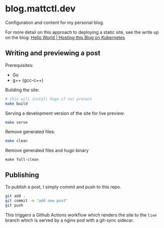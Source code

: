 # blog.mattctl.dev

Configuration and content for my personal blog.

For more detail on this approach to deploying a static site, see the write up on the blog: [Hello World | Hosting this Blog on Kubernetes ](https://blog.mattctl.dev/posts/hello-world/)

## Writing and previewing a post

Prerequisites:

- Go
- g++ (gcc-c++)

Building the site:

```bash
# this will install hugo if not present
make build
```

Serving a development version of the site for live preview:

```bash
make serve
```

Remove generated files:

```bash
make clean
```

Remove generated files and hugo binary
```shell
make full-clean
```

## Publishing

To publish a post, I simply commit and push to this repo.

```bash
git add .
git commit -m "add new post"
git push
```

This triggers a Github Actions workflow which renders the site to the `live` branch which is served by a nginx pod with a git-sync sidecar.

